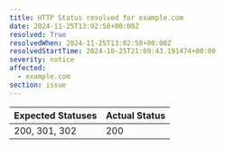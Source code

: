 ```yaml
---
title: HTTP Status resolved for example.com
date: 2024-11-25T13:02:58+00:00Z
resolved: True
resolvedWhen: 2024-11-25T13:02:58+00:00Z
resolvedStartTime: 2024-10-25T21:09:43.191474+00:00
severity: notice
affected:
  - example.com
section: issue
---
```


| Expected Statuses | Actual Status  |
|-------------------|----------------|
| 200, 301, 302 | 200 |
